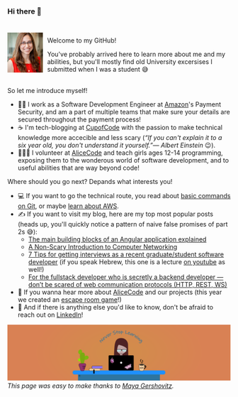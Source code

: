 ### Hi there 👋
<br/>
<img align="left" src="ifatNeumann.jpg" width="80" style="margin-right: 10px; margin-top: 5px"/>

Welcome to my GitHub!

You've probably arrived here to learn more about me and my abilities, but you'll mostly find old University excersises I submitted when I was a student 😅  
<br/>

So let me introduce myself!
- 👩‍💻 I work as a Software Development Engineer at [Amazon](https://www.amazon.com/)'s Payment Security, and am a part of multiple teams that make sure your details are secured throughout the payment process!
- ☕ I'm tech-blogging at [CupofCode](https://cupofcode.blog/) with the passion to make technical knowledge more accecible and less scary (*“If you can't explain it to a six year old, you don't understand it yourself.”― Albert Einstein* 😉).
- 👩‍👧‍👧 I volunteer at [AliceCode](https://www.alicecode.org/en) and teach girls ages 12-14 programming, exposing them to the wonderous world of software development, and to useful abilities that are way beyond code! 

Where should you go next? Depands what interests you!
- 💻 If you want to go the technical route, you read about [basic commands on Git](https://cupofcode.blog/intro-to-git/), or maybe [learn about AWS](https://cupofcode.blog/cloud-computing-and-aws/).
- ✍️ If you want to visit my blog, here are my top most popular posts (heads up, you'll quickly notice a pattern of naive false promises of part 2s 😅):
  - [The main building blocks of an Angular application explained](https://cupofcode.medium.com/the-main-building-blocks-of-an-angular-application-explained-cup-of-angular-part-1-dce71c88d449)
  - [A Non-Scary Introduction to Computer Networking](https://cupofcode.medium.com/a-non-scary-introduction-to-computer-networking-cup-of-networks-part-1-9f76583dc8ca) 
  - [7 Tips for getting interviews as a recent graduate/student software developer](https://cupofcode.medium.com/7-tips-for-getting-interviews-as-a-recent-graduate-student-software-developer-fed765c9054f) (if you speak Hebrew, this one is a lecture [on youtube](https://www.youtube.com/watch?v=bobIOLrygKs) as well!)
  - [For the fullstack developer who is secretly a backend developer — don’t be scared of web communication protocols (HTTP, REST, WS)](https://cupofcode.medium.com/for-the-fullstack-developer-who-is-secretly-a-backend-developer-dont-be-scared-of-web-d9fb25dbe3b3)
- 👧 If you wanna hear more about [AliceCode](https://cupofcode.blog/alicecode/) and our projects (this year we created an [escape room game](https://github.com/RotemZohar/alice-code-escape-room)!)
- 💌 And if there is anything else you'd like to know, don't be afraid to reach out on [LinkedIn](https://www.linkedin.com/in/ifatneumann)!

![](./cupofcode_cover.png)
*This page was easy to make thanks to [Maya Gershovitz](https://dev.to/mgershovitz/make-your-github-profile-into-your-calling-card-3laj).*